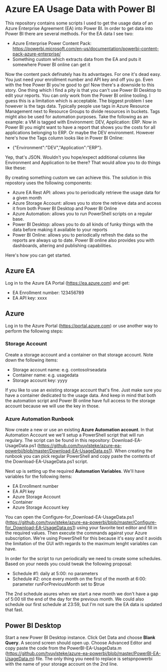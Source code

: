 # Azure EA Usage Data with Power BI

This repository contains some scripts I used to get the usage data of an Azure Enterprise Agreement (EA) into Power BI. In order to get data into Power BI there are several methods. For the EA data I see two:
* Azure Enterprise Power Content Pack: https://powerbi.microsoft.com/en-us/documentation/powerbi-content-pack-azure-enterprise/
* Something custom which extracts data from the EA and puts it somewhere Power BI online can get it

Now the content pack definately has its advantages. For one it's dead easy. You just need your enrollment number and API key and off you go. Even with the free Power BI you're good to go! Now there's a downside to this story. One thing which I find a pity is that you can't use Power BI Desktop to edit your reports. You can only work from the Power BI online tooling. I guess this is a limitation which is acceptable. 
The biggest problem I see however is the tags data. Typically people use tags in Azure Resource Management next to Resource Groups to divide resources in buckets. Tags might also be used for automation purposes. Take the following as an example: a VM is tagged with Environment: DEV, Application: ERP. Now in Power BI you might want to have a report that shows you the costs for all applications belonging to ERP. Or maybe the DEV environment. However here's how the Tags column looks like in Power BI Online: 
* {"Environment":"DEV","Application":"ERP"}.

Yep, that's JSON. Wouldn't you hope/expect additional columns like Environment and Application to be there? That would allow you to do things like these:

<insert screeny>

By creating something custom we can achieve this. The solution in this repostory uses the following components:

* Azure EA Rest API: allows you to periodically retrieve the usage data for a given month
* Azure Storage Account: allows you to store the retrieve data and access it from both Power BI Desktop and Power BI Online
* Azure Automation: allows you to run PowerShell scripts on a regular base.
* Power BI Desktop: allows you to do all kinds of funky things with the data before making it available to your reports
* Power BI Online: allows you to periodically refresh the data so the reports are always up to date. Power BI online also provides you with dashboards, altering and publishing capabilities.

Here's how you can get started.

## Azure EA

Log in to the Azure EA Portal (https://ea.azure.com) and get:

* EA Enrollment number: 123456789
* EA API key: xxxx

## Azure

Log in to the Azure Portal (https://portal.azure.com) or use another way to perform the following steps:

### Storage Account

Create a storage account and a container on that storage account. Note down the following items:

* Storage account name: e.g. contosolrseadata
* Container name: e.g. usagedata
* Storage account key: yyyy

If you like to use an existing storage account that's fine. Just make sure you have a container dedicated to the usage data. And keep in mind that both the automation script and Power BI online have full access to the storage account because we will use the key in those.

### Azure Automation Runbook

Now create a new or use an existing **Azure Automation account**. In that Automation Account we we'll setup a PowerShell script that will run regulary. The script can be found in this repository: Download-EA-UsageData.ps1 (https://github.com/tvuylsteke/azure-ea-powerbi/blob/master/Download-EA-UsageData.ps1). When creating the runbook you can pick regular PowerShell and copy paste the contents of the Download-EA-UsageData.ps1 script.

Next up is setting up the required **Automation Variables**. We'll have variables for the following items:
* EA Enrollment number
* EA API key
* Azure Storage Account
* Container
* Azure Storage Account key

You can open the Configure-for_Download-EA-UsageData.ps1 (https://github.com/tvuylsteke/azure-ea-powerbi/blob/master/Configure-for_Download-EA-UsageData.ps1) using your favorite text editor and fill in the required values. Then execute the commands against your Azure subscription. We're using PowerShell for this because it's easy and it avoids the limitation of the GUI with regards to the maximum lenght variables can have.

In order for the script to run periodically we need to create some schedules. Based on your needs you could tweak the following proposal:

* Schedule #1: daily at 5:00: no parameters
* Schedule #2: once every month on the first of the month at 6:00: parameter runForPreviousMonth set to $true

The 2nd schedule asures when we start a new month we don't have a gap of 5:00 till the end of the day for the previous month. We could also schedule our first schedule at 23:59, but I'm not sure the EA data is updated that fast.

## Power BI Desktop

Start a new Power BI Desktop instance. Click Get Data and choose **Blank Query**. A second screen should open up. Choose Advanced Editor and copy paste the code from the PowerBI-EA-UsageData.m (https://github.com/tvuylsteke/azure-ea-powerbi/blob/master/PowerBI-EA-UsageData.m) file. The only thing you need to replace is setspnpowerbi with the name of your storage account on the 2nd line.






